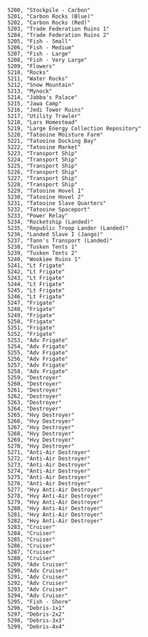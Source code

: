﻿```text
5200, "Stockpile - Carbon"
5201, "Carbon Rocks (Blue)"
5202, "Carbon Rocks (Red)"
5203, "Trade Federation Ruins 1"
5204, "Trade Federation Ruins 2"
5205, "Fish - Small"
5206, "Fish - Medium"
5207, "Fish - Large"
5208, "Fish - Very Large"
5209, "Flowers"
5210, "Rocks"
5211, "Water Rocks"
5212, "Snow Mountain"
5213, "Mynock"
5214, "Jabba's Palace"
5215, "Jawa Camp"
5216, "Jedi Tower Ruins"
5217, "Utility Trawler"
5218, "Lars Homestead"
5219, "Large Energy Collection Repository"
5220, "Tatooine Moisture Farm"
5221, "Tatooine Docking Bay"
5222, "Tatooine Market"
5223, "Transport Ship"
5224, "Transport Ship"
5225, "Transport Ship"
5226, "Transport Ship"
5227, "Transport Ship"
5228, "Transport Ship"
5229, "Tatooine Hovel 1"
5230, "Tatooine Hovel 2"
5231, "Tatooine Slave Quarters"
5232, "Tatooine Spaceport"
5233, "Power Relay"
5234, "Rocketship (Landed)"
5235, "Republic Troop Lander (Landed)"
5236, "Landed Slave I (Jango)"
5237, "Tann's Transport (Landed)"
5238, "Tusken Tents 1"
5239, "Tusken Tents 2"
5240, "Wookiee Ruins 1"
5241, "Lt Frigate"
5242, "Lt Frigate"
5243, "Lt Frigate"
5244, "Lt Frigate"
5245, "Lt Frigate"
5246, "Lt Frigate"
5247, "Frigate"
5248, "Frigate"
5249, "Frigate"
5250, "Frigate"
5251, "Frigate"
5252, "Frigate"
5253, "Adv Frigate"
5254, "Adv Frigate"
5255, "Adv Frigate"
5256, "Adv Frigate"
5257, "Adv Frigate"
5258, "Adv Frigate"
5259, "Destroyer"
5260, "Destroyer"
5261, "Destroyer"
5262, "Destroyer"
5263, "Destroyer"
5264, "Destroyer"
5265, "Hvy Destroyer"
5266, "Hvy Destroyer"
5267, "Hvy Destroyer"
5268, "Hvy Destroyer"
5269, "Hvy Destroyer"
5270, "Hvy Destroyer"
5271, "Anti-Air Destroyer"
5272, "Anti-Air Destroyer"
5273, "Anti-Air Destroyer"
5274, "Anti-Air Destroyer"
5275, "Anti-Air Destroyer"
5276, "Anti-Air Destroyer"
5277, "Hvy Anti-Air Destroyer"
5278, "Hvy Anti-Air Destroyer"
5279, "Hvy Anti-Air Destroyer"
5280, "Hvy Anti-Air Destroyer"
5281, "Hvy Anti-Air Destroyer"
5282, "Hvy Anti-Air Destroyer"
5283, "Cruiser"
5284, "Cruiser"
5285, "Cruiser"
5286, "Cruiser"
5287, "Cruiser"
5288, "Cruiser"
5289, "Adv Cruiser"
5290, "Adv Cruiser"
5291, "Adv Cruiser"
5292, "Adv Cruiser"
5293, "Adv Cruiser"
5294, "Adv Cruiser"
5295, "Fish - Shore"
5296, "Debris-1x1"
5297, "Debris-2x2"
5298, "Debris-3x3"
5299, "Debris-4x4"
```